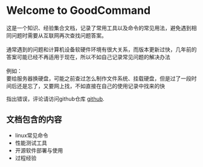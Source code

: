 # Welcome to GoodCommand

这是一个知识、经验集合文档，记录了常用工具以及命令的常见用法，避免遇到相同问题时需要从互联网再次查找问题答案。  
<br />
通常遇到的问题和计算机设备软硬件环境有很大关系，而版本更新过快，几年前的答案可能已经不再适用于现在，所以不如自己记录常见问题的解决办法  
<br />
例如：  
要给服务器换硬盘，可能之前查过怎么制作文件系统、挂载硬盘，但是过了一段时间后还是忘了，又要网上找，不如直接在自己的使用记录中找来的快

指出错误，评论请访问github仓库 [github](https://github.com/LyleLee/GoodCommand).

## 文档包含的内容

* linux常见命令
* 性能测试工具
* 开源软件部署与使用
* 过程经验

